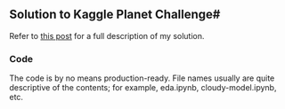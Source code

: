 ## Solution to Kaggle Planet Challenge#


Refer to [this post](https://medium.com/towards-data-science/my-solution-to-kaggle-planet-challenge-fa554ec16c8c) for a full description of my solution. 



### Code
The code is by no means production-ready. File names usually are quite descriptive of the contents; for example, eda.ipynb, cloudy-model.ipynb, etc. 


